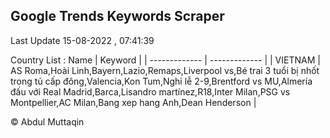 

## Google Trends Keywords Scraper 
 
Last Update 15-08-2022 , 07:41:39

Country List :
 Name  | Keyword |
| ------------- | ------------- |
| VIETNAM | AS Roma,Hoài Linh,Bayern,Lazio,Remaps,Liverpool vs,Bé trai 3 tuổi bị nhốt trong tủ cấp đông,Valencia,Kon Tum,Nghỉ lễ 2-9,Brentford vs MU,Almería đấu với Real Madrid,Barca,Lisandro martínez,R18,Inter Milan,PSG vs Montpellier,AC Milan,Bang xep hang Anh,Dean Henderson |



© Abdul Muttaqin 
